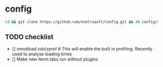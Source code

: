 # config

```bash
cd && git clone https://github.com/noelruault/config.git && sh config/setup.sh
```

## TODO checklist

- [] zmodload zsh/zprof # This will enable the built in profiling. Recently used to analyse loading times
- [] Make new iterm tabs run without plugins
